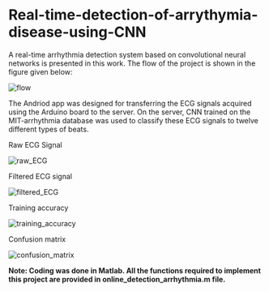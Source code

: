 # Real-time-detection-of-arrythymia-disease-using-CNN

A real-time arrhythmia detection system based on convolutional neural networks is presented in this work. The flow of the project is shown in the figure given below:

 ![flow](https://user-images.githubusercontent.com/65667280/192426004-fca4e1ae-3a72-4fed-9507-5a063e17b82c.png)

The Andriod app was designed for transferring the ECG signals acquired using the Arduino board to the server. On the server, CNN trained on the MIT-arrhythmia database was used to classify these ECG signals to twelve different types of beats.

Raw ECG Signal

![raw_ECG](https://user-images.githubusercontent.com/65667280/192426783-626d6772-2214-49a1-ad0d-1166cc637132.png)

Filtered ECG signal

![filtered_ECG](https://user-images.githubusercontent.com/65667280/192426824-5fdb198b-a98b-4c83-8837-e3c732f9f1ba.png)

Training accuracy

![training_accuracy](https://user-images.githubusercontent.com/65667280/192426897-918f1d97-af50-4a17-a52c-c34f7b035da4.png)

Confusion matrix

![confusion_matrix](https://user-images.githubusercontent.com/65667280/192426925-afb9b8b1-57c0-4e7f-ba37-0b08842d848d.png)

**Note: Coding was done in Matlab. All the functions required to implement this project are provided in online_detection_arrhythmia.m file.**
